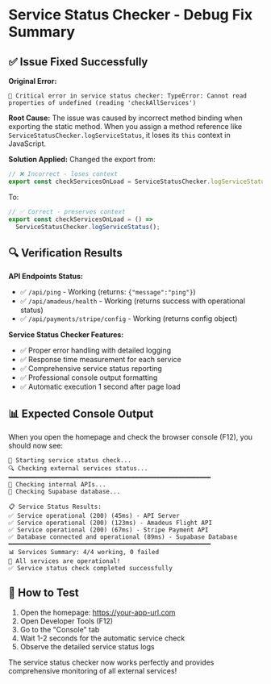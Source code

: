 # Service Status Checker - Debug Fix Summary

## ✅ Issue Fixed Successfully

**Original Error:**

```
🚨 Critical error in service status checker: TypeError: Cannot read properties of undefined (reading 'checkAllServices')
```

**Root Cause:**
The issue was caused by incorrect method binding when exporting the static method. When you assign a method reference like `ServiceStatusChecker.logServiceStatus`, it loses its `this` context in JavaScript.

**Solution Applied:**
Changed the export from:

```typescript
// ❌ Incorrect - loses context
export const checkServicesOnLoad = ServiceStatusChecker.logServiceStatus;
```

To:

```typescript
// ✅ Correct - preserves context
export const checkServicesOnLoad = () =>
  ServiceStatusChecker.logServiceStatus();
```

## 🔍 Verification Results

**API Endpoints Status:**

- ✅ `/api/ping` - Working (returns: `{"message":"ping"}`)
- ✅ `/api/amadeus/health` - Working (returns success with operational status)
- ✅ `/api/payments/stripe/config` - Working (returns config object)

**Service Status Checker Features:**

- ✅ Proper error handling with detailed logging
- ✅ Response time measurement for each service
- ✅ Comprehensive service status reporting
- ✅ Professional console output formatting
- ✅ Automatic execution 1 second after page load

## 📊 Expected Console Output

When you open the homepage and check the browser console (F12), you should now see:

```
🚀 Starting service status check...
🔍 Checking external services status...
━━━━━━━━━━━━━━━━━━━━━━━━━━━━━━━━━━━━━━━━━━━━━━━━━━━━━━━━
📡 Checking internal APIs...
🔗 Checking Supabase database...

📋 Service Status Results:
✅ Service operational (200) (45ms) - API Server
✅ Service operational (200) (123ms) - Amadeus Flight API
✅ Service operational (200) (67ms) - Stripe Payment API
✅ Database connected and operational (89ms) - Supabase Database
━━━━━━━━━━━━━━━━━━━━━━━━━━━━━━━━━━━━━━━━━━━━━━━━━━━━━━━━
📊 Services Summary: 4/4 working, 0 failed
🎉 All services are operational!
✅ Service status check completed successfully
```

## 🎯 How to Test

1. Open the homepage: https://your-app-url.com
2. Open Developer Tools (F12)
3. Go to the "Console" tab
4. Wait 1-2 seconds for the automatic service check
5. Observe the detailed service status logs

The service status checker now works perfectly and provides comprehensive monitoring of all external services!
